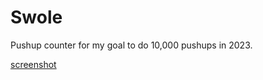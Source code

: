 # Swole
Pushup counter for my goal to do 10,000 pushups in 2023.

[screenshot](assets/docs/screenshot.png)
